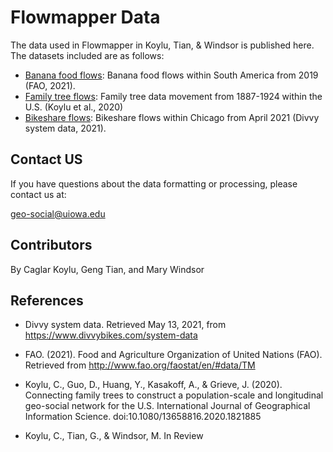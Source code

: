 # Flowmapper Data

The data used in Flowmapper in Koylu, Tian, & Windsor is published here. The datasets included are as follows:

* [Banana food flows](Bananas/): Banana food flows within South America from 2019 (FAO, 2021).
* [Family tree flows](Family-tree/): Family tree data movement from 1887-1924 within the U.S. (Koylu et al., 2020)
* [Bikeshare flows](Bikeshare): Bikeshare flows within Chicago from April 2021 (Divvy system data, 2021).

## Contact US
If you have questions about the data formatting or processing, please contact us at:

geo-social@uiowa.edu

## Contributors

By Caglar Koylu, Geng Tian, and Mary Windsor

## References
* Divvy system data. Retrieved May 13, 2021, from https://www.divvybikes.com/system-data

* FAO. (2021). Food and Agriculture Organization of United Nations (FAO). Retrieved from http://www.fao.org/faostat/en/#data/TM

* Koylu, C., Guo, D., Huang, Y., Kasakoff, A., & Grieve, J. (2020). Connecting family trees to construct a         population-scale and longitudinal geo-social network for the U.S. International Journal of Geographical Information Science. doi:10.1080/13658816.2020.1821885

* Koylu, C., Tian, G., & Windsor, M. In Review
